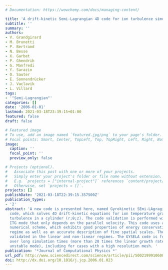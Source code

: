 ```yaml
---
# Documentation: https://wowchemy.com/docs/managing-content/

title: 'A drift-kinetic Semi-Lagrangian 4D code for ion turbulence simulation '
subtitle: ''
summary: ''
authors:
- V. Grandgirard
- M. Brunetti
- P. Bertrand
- N. Besse
- X. Garbet
- P. Ghendrih
- G. Manfredi
- Y. Sarazin
- O. Sauter
- E. Sonnendrücker
- J. Vaclavik
- L. Villard
tags:
- '"Semi-Lagrangian"'
categories: []
date: '2006-01-01'
lastmod: 2021-03-18T23:39:15+01:00
featured: false
draft: false

# Featured image
# To use, add an image named `featured.jpg/png` to your page's folder.
# Focal points: Smart, Center, TopLeft, Top, TopRight, Left, Right, BottomLeft, Bottom, BottomRight.
image:
  caption: ''
  focal_point: ''
  preview_only: false

# Projects (optional).
#   Associate this post with one or more of your projects.
#   Simply enter your project's folder or file name without extension.
#   E.g. `projects = ["internal-project"]` references `content/project/deep-learning/index.md`.
#   Otherwise, set `projects = []`.
projects: []
publishDate: '2021-03-18T22:39:15.357500Z'
publication_types:
- '2'
abstract: 'A new code is presented here, named Gyrokinetic SEmi-LAgragian (GYSELA)
  code, which solves 4D drift-kinetic equations for ion temperature gradient driven
  turbulence in a cylinder (r;θ;z). The code validation is performed with the slab
  ITG mode that only depends on the parallel velocity. This code uses a semi-Lagrangian
  numerical scheme, which exhibits good properties of energy conservation in non-linear
  regime as well as an accurate description of fine spatial scales. The code has been
  validated in the linear and non-linear regimes. The GYSELA code is found to be stable
  over long simulation times (more than 20 times the linear growth rate of the most
  unstable mode), including for cases with a high resolution mesh. '
publication: '*Journal of Computational Physics *'
url_pdf: http://www.sciencedirect.com/science/article/pii/S0021999106000155
doi: http://dx.doi.org/10.1016/j.jcp.2006.01.023
---
```

